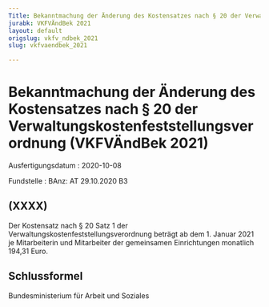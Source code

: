 ```yaml
---
Title: Bekanntmachung der Änderung des Kostensatzes nach § 20 der Verwaltungskostenfeststellungsverordnung
jurabk: VKFVÄndBek 2021
layout: default
origslug: vkfv_ndbek_2021
slug: vkfvaendbek_2021

---
```


# Bekanntmachung der Änderung des Kostensatzes nach § 20 der Verwaltungskostenfeststellungsverordnung (VKFVÄndBek 2021)

Ausfertigungsdatum
:   2020-10-08

Fundstelle
:   BAnz: AT 29.10.2020 B3


## (XXXX)

Der Kostensatz nach § 20 Satz 1 der
Verwaltungskostenfeststellungsverordnung beträgt ab dem 1. Januar 2021
je Mitarbeiterin und Mitarbeiter der gemeinsamen Einrichtungen
monatlich 194,31 Euro.


## Schlussformel

Bundesministerium für Arbeit und Soziales

